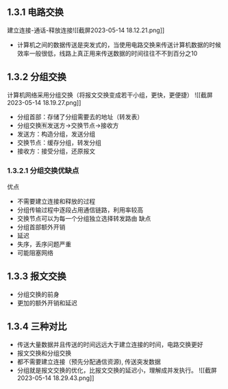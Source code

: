 ## 1.3.1 电路交换
建立连接-通话-释放连接![[截屏2023-05-14 18.12.21.png]]
- 计算机之间的数据传送是突发式的，当使用电路交换来传送计算机数据的时候效率一般很低，线路上真正用来传送数据的时间往往不不到百分之10
## 1.3.2 分组交换
 计算机网络采用分组交换（将报文交换变成若干小组，更快，更便捷）
 ![[截屏2023-05-14 18.19.27.png]]
 
 - 分组首部：存储了分组需要去的地址（转发表）
 - 分组交换🈶️发送方->交换节点->接收方
 - 发送方：构造分组，发送分组
 - 交换节点：缓存分组，转发分组
 - 接收方：接受分组，还原报文
 ### 1.3.2.1 分组交换优缺点
 优点
 - 不需要建立连接和释放的过程
 - 分组传输过程中逐段占用通信链路，利用率较高
 - 交换节点可以为每一个分组独立选择转发路由
 缺点
 - 分组首部额外开销
 - 延迟
 - 失序，丢序问题严重
 - 可能阻塞网络

## 1.3.3 报文交换
- 分组交换的前身
- 更加的额外开销和延迟
## 1.3.4 三种对比

- 传送大量数据并且传送的时间远远大于建立连接的时间，电路交换更好
- 报文交换和分组交换
- 都不需要建立连接（预先分配通信资源), 传送突发数据
- 分组就是报文交换的优化，比报文交换的延迟小，理解成并发执行。
![[截屏2023-05-14 18.29.43.png]]
